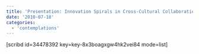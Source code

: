 ```yaml
---
title: 'Presentation: Innovation Spirals in Cross-Cultural Collaboration: A Case of Software Localization in Africa'
date: '2010-07-18'
categories:
  - 'contemplations'
---
```


\[scribd id=34478392 key=key-8x3boagxgw4hk2vei84 mode=list\]
